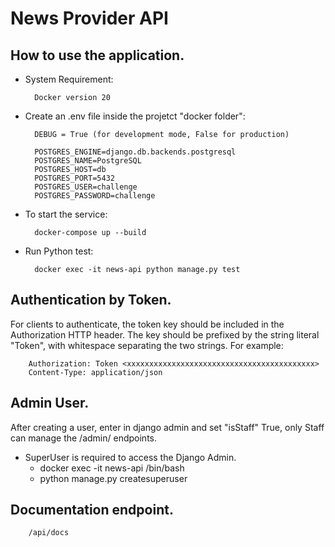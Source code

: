 # News Provider API

## How to use the application.

- System Requirement:

        Docker version 20
        
- Create an .env file inside the projetct "docker folder":

        DEBUG = True (for development mode, False for production)

        POSTGRES_ENGINE=django.db.backends.postgresql
        POSTGRES_NAME=PostgreSQL
        POSTGRES_HOST=db
        POSTGRES_PORT=5432
        POSTGRES_USER=challenge
        POSTGRES_PASSWORD=challenge   

- To start the service:
    
        docker-compose up --build

- Run Python test:
    
        docker exec -it news-api python manage.py test

## Authentication by Token.

For clients to authenticate, the token key should be included in the Authorization HTTP header. The key should be prefixed by the string literal "Token", with whitespace separating the two strings. For example:
 
        Authorization: Token <xxxxxxxxxxxxxxxxxxxxxxxxxxxxxxxxxxxxxxxxxx>
        Content-Type: application/json

## Admin User.

After creating a user, enter in django admin and set "isStaff" True, only Staff can manage the /admin/ endpoints.

- SuperUser is required to access the Django Admin.
     - docker exec -it news-api /bin/bash
     - python manage.py createsuperuser

## Documentation endpoint.

        /api/docs
